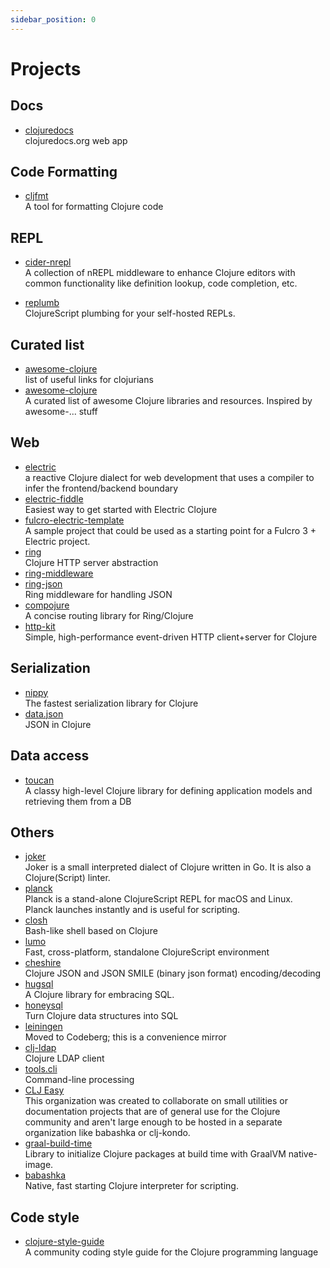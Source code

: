 ```yaml
---
sidebar_position: 0
---
```


# Projects

## Docs

- [clojuredocs](https://github.com/zk/clojuredocs/)
  <br/>clojuredocs.org web app

## Code Formatting

- [cljfmt](https://github.com/weavejester/cljfmt)
  <br/>A tool for formatting Clojure code

## REPL

- [cider-nrepl](https://github.com/clojure-emacs/cider-nrepl)
  <br/>A collection of nREPL middleware to enhance Clojure editors with common functionality like definition lookup,
  code completion, etc.

- [replumb](https://github.com/arichiardi/replumb)
  <br/>ClojureScript plumbing for your self-hosted REPLs.

## Curated list

- [awesome-clojure](https://github.com/mbuczko/awesome-clojure)
  <br/>list of useful links for clojurians
- [awesome-clojure](https://github.com/razum2um/awesome-clojure)
  <br/>A curated list of awesome Clojure libraries and resources. Inspired by awesome-... stuff

## Web

- [electric](https://github.com/hyperfiddle/electric)
  <br/>a reactive Clojure dialect for web development that uses a compiler to infer the frontend/backend boundary
- [electric-fiddle](https://github.com/hyperfiddle/electric-fiddle)
  <br/>Easiest way to get started with Electric Clojure
- [fulcro-electric-template](https://github.com/hyperfiddle/fulcro-electric-template)
  <br/>A sample project that could be used as a starting point for a Fulcro 3 + Electric project.
- [ring](https://github.com/ring-clojure/ring)
  <br/>Clojure HTTP server abstraction
- [ring-middleware](https://github.com/puppetlabs/ring-middleware)
- [ring-json](https://github.com/ring-clojure/ring-json)
  <br/>Ring middleware for handling JSON
- [compojure](https://github.com/weavejester/compojure)
  <br/>A concise routing library for Ring/Clojure
- [http-kit](https://github.com/http-kit/http-kit)
  <br/>Simple, high-performance event-driven HTTP client+server for Clojure

## Serialization

- [nippy](https://github.com/taoensso/nippy)
  <br/>The fastest serialization library for Clojure
- [data.json](https://github.com/clojure/data.json)
  <br/>JSON in Clojure

## Data access

- [toucan](https://github.com/metabase/toucan)
  <br/>A classy high-level Clojure library for defining application models and retrieving them from a DB

## Others

- [joker](https://joker-lang.org/)
  <br/>Joker is a small interpreted dialect of Clojure written in Go. It is also a Clojure(Script) linter.
- [planck](https://planck-repl.org/)
  <br/>Planck is a stand-alone ClojureScript REPL for macOS and Linux. <br/>
  Planck launches instantly and is useful for scripting.
- [closh](https://github.com/dundalek/closh)
  <br/>Bash-like shell based on Clojure
- [lumo](https://github.com/anmonteiro/lumo)
  <br/>Fast, cross-platform, standalone ClojureScript environment
- [cheshire](https://github.com/dakrone/cheshire)
  <br/>Clojure JSON and JSON SMILE (binary json format) encoding/decoding
- [hugsql](https://www.hugsql.org/)
  <br/>A Clojure library for embracing SQL.
- [honeysql](https://github.com/seancorfield/honeysql)
  <br/>Turn Clojure data structures into SQL
- [leiningen](https://codeberg.org/leiningen/leiningen)
  <br/>Moved to Codeberg; this is a convenience mirror
- [clj-ldap](https://github.com/pauldorman/clj-ldap)
  <br/>Clojure LDAP client
- [tools.cli](https://github.com/clojure/tools.cli)
  <br/>Command-line processing
- [CLJ Easy](https://github.com/clj-easy)
  <br/>This organization was created to collaborate on small utilities or documentation projects that are of general use
  for the Clojure community and aren't large enough to be hosted in a separate organization like babashka or clj-kondo.
- [graal-build-time](https://github.com/clj-easy/graal-build-time)
  <br/>Library to initialize Clojure packages at build time with GraalVM native-image.
- [babashka](https://babashka.org/)
  <br/>Native, fast starting Clojure interpreter for scripting.

## Code style

- [clojure-style-guide](https://github.com/bbatsov/clojure-style-guide)
  <br/>A community coding style guide for the Clojure programming language
